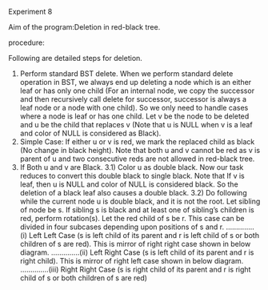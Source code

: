 Experiment 8

Aim of the program:Deletion in red-black tree.


procedure:

Following are detailed steps for deletion.
1) Perform standard BST delete. When we perform standard delete operation in BST, 
    we always end up deleting a node which is an either leaf or has only one child
    (For an internal node, we copy the successor and then recursively call delete 
    for successor, successor is always a leaf node or a node with one child).
    So we only need to handle cases where a node is leaf or has one child.
   Let v be the node to be deleted and u be the child that replaces v 
   (Note that u is NULL when v is a leaf and color of NULL is considered as Black).
2) Simple Case: If either u or v is red, we mark the replaced child as black (No change in black height).
   Note that both u and v cannot be red as v is parent of u and two consecutive reds are not allowed in red-black tree. 
 3) If Both u and v are Black.
3.1) Color u as double black.  Now our task reduces to convert this double black to single black.
    Note that If v is leaf, then u is NULL and color of NULL is considered black. So the deletion of a black leaf also causes a double black.
3.2) Do following while the current node u is double black, and it is not the root. Let sibling of node be s. 
   If sibling s is black and at least one of sibling’s children is red, perform rotation(s). Let the red child of s be r. 
    This case can be divided in four subcases depending upon positions of s and r.
…………..(i) Left Left Case (s is left child of its parent and r is left child of s or both children of s are red). This is mirror of right right case shown
       in below diagram.
…………..(ii) Left Right Case (s is left child of its parent and r is right child). This is mirror of right left case shown in below diagram.
…………..(iii) Right Right Case (s is right child of its parent and r is right child of s or both children of s are red) 
